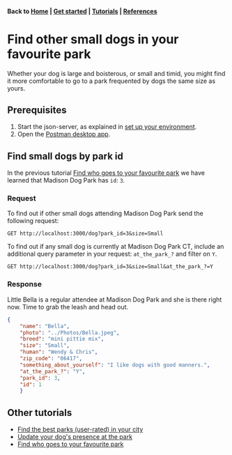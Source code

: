 #### Back to [Home](index.md) | [Get started](index.md#get-started) | [Tutorials](index.md#tutorials) | [References](index.md#reference)

# Find other small dogs in your favourite park
Whether your dog is large and boisterous, or small and timid, you might find it more comfortable to go to a park frequented by dogs the same size as yours.

## Prerequisites 
 1. Start the json-server, as explained in [set up your environment](initial-setup.md).
 2. Open the [Postman desktop app](https://www.postman.com/downloads/).

## Find small dogs by park id
In the previous tutorial [Find who goes to your favourite park](tuto-get-dogs-by-park.md) we have learned that Madison Dog Park has `id`: `3`.

### Request
To find out if other small dogs attending Madison Dog Park send the following request:
```
GET http://localhost:3000/dog?park_id=3&size=Small
```
To find out if any small dog is currently at Madison Dog Park CT, include an additional query parameter in your request: `at_the_park_?` and filter on `Y`.
```
GET http://localhost:3000/dog?park_id=3&size=Small&at_the_park_?=Y
```

### Response
Little Bella is a regular attendee at Madison Dog Park and she is there right now. Time to grab the leash and head out.
```json
{
    "name": "Bella",
    "photo": "../Photos/Bella.jpeg",
    "breed": "mini pittie mix",
    "size": "Small",
    "human": "Wendy & Chris",
    "zip_code": "06417",
    "something_about_yourself": "I like dogs with good manners.",
    "at_the_park_?": "Y",
    "park_id": 3,
    "id": 1
    }
```
## Other tutorials
* [Find the best parks (user-rated) in your city](tuto-get-top-rated-park.md)
* [Update your dog's presence at the park](tuto-update-park-presence.md)
* [Find who goes to your favourite park](tuto-get-dogs-by-park.md)
